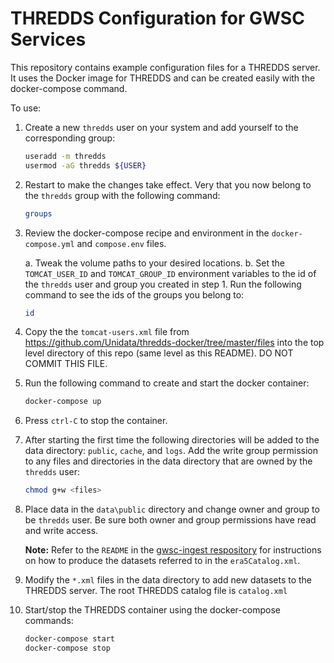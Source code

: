 # THREDDS Configuration for GWSC Services

This repository contains example configuration files for a THREDDS server. It uses the Docker image for THREDDS and can be created easily with the docker-compose command.

To use:
1. Create a new `thredds` user on your system and add yourself to the corresponding group:

    ```bash
    useradd -m thredds
    usermod -aG thredds ${USER}
    ```

2. Restart to make the changes take effect. Very that you now belong to the `thredds` group with the following command:

    ```bash
    groups
    ```
   
3. Review the docker-compose recipe and environment in the `docker-compose.yml` and `compose.env` files.
   
    a. Tweak the volume paths to your desired locations.
    b. Set the `TOMCAT_USER_ID` and `TOMCAT_GROUP_ID` environment variables to the id of the `thredds` user and group you created in step 1. Run the following command to see the ids of the groups you belong to:
   
    ```bash
    id
    ```

4. Copy the the `tomcat-users.xml` file from https://github.com/Unidata/thredds-docker/tree/master/files into the top level directory of this repo (same level as this README). DO NOT COMMIT THIS FILE.

5. Run the following command to create and start the docker container:

    ```bash
    docker-compose up
    ```

6. Press `ctrl-C` to stop the container. 
   
7. After starting the first time the following directories will be added to the data directory: `public`, `cache`, and `logs`. Add the write group permission to any files and directories in the data directory that are owned by the `thredds` user:

    ```bash
    chmod g+w <files>
    ```

8. Place data in the `data\public` directory and change owner and group to be `thredds` user. Be sure both owner and group permissions have read and write access.

   **Note:** Refer to the `README` in the [gwsc-ingest respository](https://github.com/Global-Water-Security-Center/gwsc-ingest) for instructions on how to produce the datasets referred to in the `era5Catalog.xml`.

10. Modify the `*.xml` files in the data directory to add new datasets to the THREDDS server. The root THREDDS catalog file is `catalog.xml`

11. Start/stop the THREDDS container using the docker-compose commands:

    ```bash
    docker-compose start
    docker-compose stop
    ```
